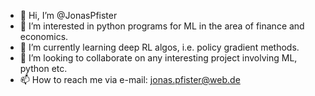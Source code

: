 - 👋 Hi, I’m @JonasPfister
- 👀 I’m interested in python programs for ML in the area of finance and economics.
- 🌱 I’m currently learning deep RL algos, i.e. policy gradient methods. 
- 💞️ I’m looking to collaborate on any interesting project involving ML, python etc. 
- 📫 How to reach me via e-mail: jonas.pfister@web.de

<!---
JonasPfister/JonasPfister is a ✨ special ✨ repository because its `README.md` (this file) appears on your GitHub profile.
You can click the Preview link to take a look at your changes.
--->

